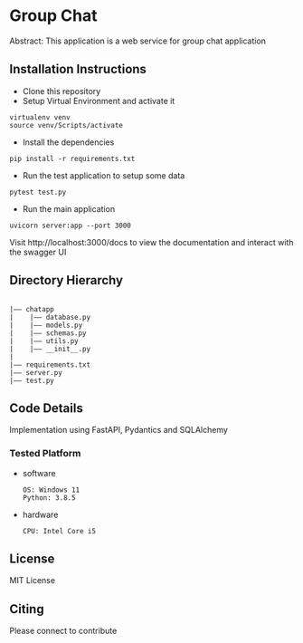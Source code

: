 # Group Chat

Abstract: This application is a web service for group chat application

## Installation Instructions

- Clone this repository
- Setup Virtual Environment and activate it

```
virtualenv venv
source venv/Scripts/activate
```

- Install the dependencies

```
pip install -r requirements.txt
```

- Run the test application to setup some data

```
pytest test.py
```

- Run the main application

```
uvicorn server:app --port 3000
```

Visit http://localhost:3000/docs to view the documentation and interact with the swagger UI

## Directory Hierarchy

```

|—— chatapp
|    |—— database.py
|    |—— models.py
|    |—— schemas.py
|    |—— utils.py
|    |—— __init__.py
|
|—— requirements.txt
|—— server.py
|—— test.py

```

## Code Details

Implementation using FastAPI, Pydantics and SQLAlchemy

### Tested Platform

- software

  ```
  OS: Windows 11
  Python: 3.8.5

  ```

- hardware
  ```
  CPU: Intel Core i5
  ```

## License

MIT License

## Citing

Please connect to contribute
